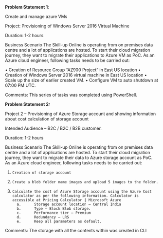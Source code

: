 **Problem Statement 1**:

Create and manage azure VMs

 
Project: Provisioning of Windows Server 2016 Virtual Machine

Duration: 1-2 hours

Business Scenario
The Skill-up Online is operating from on premises data centre and a lot of applications are hosted. To start their cloud migration journey, they want to migrate their applications to Azure VM as PoC. As an Azure cloud engineer, following tasks needs to be carried out:

•	Creation of Resource Group “AZ900 Project” in East US location
•	Creation of Windows Server 2016 virtual machine in East US location
•	Scale up the size of earlier created VM.
•	Configure VM to auto shutdown at 07:00 PM UTC.

Comments: This series of tasks was completed using PowerShell.

**Problem Statement 2:**

Project 2 – Provisioning of Azure Storage account and showing information about cost calculation of storage account

Intended Audience – B2C / B2C / B2B customer.

Duration:  1-2 hours

Business Scenario
The Skill-up Online is operating from on premises data centre and a lot of applications are hosted. To start their cloud migration journey, they want to migrate their data to Azure storage account as PoC. As an Azure cloud engineer, following tasks needs to be carried out:

1.     Creation of storage account
2.     Create a blob folder name images and upload 5 images to the folder.
3.     Calculate the cost of Azure Storage account using the Azure Cost calculator as per the following information. Calculator is accessible at Pricing Calculator | Microsoft Azure
         a.      Storage account location – Central India
         b.      Type – Block Blob storage.
         c.      Performance tier – Premium
         d.      Redundancy – LRS
         e.      Keep all parameters as default.

Comments: The storage with all the contents within was created in CLI



